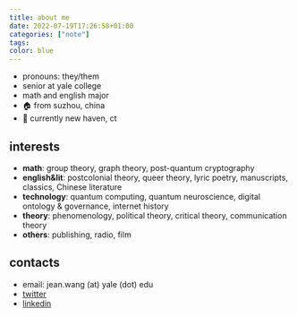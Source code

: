 ```yaml
---
title: about me
date: 2022-07-19T17:26:58+01:00
categories: ["note"]
tags:
color: blue
---
```


* pronouns: they/them
* senior at yale college
* math and english major
* 🏠 from suzhou, china
* 📍 currently new haven, ct

## interests

* **math**: group theory, graph theory, post-quantum cryptography
* **english&lit**: postcolonial theory, queer theory, lyric poetry, manuscripts, classics, Chinese literature
* **technology**: quantum computing, quantum neuroscience, digital ontology & governance, internet history
* **theory**: phenomenology, political theory, critical theory, communication theory
* **others**: publishing, radio, film

## contacts

* email: jean.wang (at) yale (dot) edu
* [twitter](https://twitter.com/jingyingwang_)
* [linkedin](https://www.linkedin.com/in/jingyingwang/)

